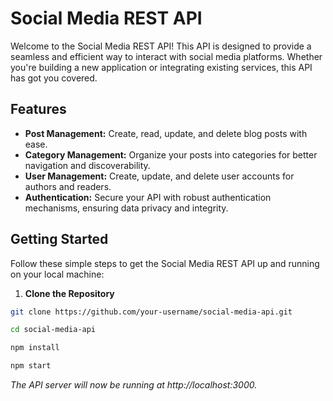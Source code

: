
# Social Media REST API

Welcome to the Social Media REST API! This API is designed to provide a seamless and efficient way to interact with social media platforms. Whether you're building a new application or integrating existing services, this API has got you covered.


## Features

- **Post Management:** Create, read, update, and delete blog posts with ease.
- **Category Management:** Organize your posts into categories for better navigation and discoverability.
- **User Management:** Create, update, and delete user accounts for authors and readers.
- **Authentication:** Secure your API with robust authentication mechanisms, ensuring data privacy and integrity.

## Getting Started

Follow these simple steps to get the Social Media REST API up and running on your local machine:

1. **Clone the Repository**

```bash
git clone https://github.com/your-username/social-media-api.git
```
```bash
cd social-media-api
```
```bash
npm install
```
```bash
npm start
```

*The API server will now be running at http://localhost:3000.*



